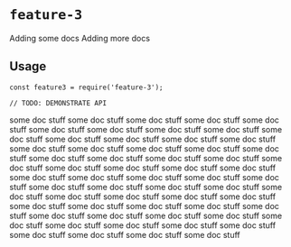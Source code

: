 # `feature-3`
Adding some docs
Adding more docs

## Usage

```
const feature3 = require('feature-3');

// TODO: DEMONSTRATE API
```
some doc stuff
some doc stuff
some doc stuff
some doc stuff
some doc stuff
some doc stuff
some doc stuff
some doc stuff
some doc stuff
some doc stuff
some doc stuff
some doc stuff
some doc stuff
some doc stuff
some doc stuff
some doc stuff
some doc stuff
some doc stuff
some doc stuff
some doc stuff
some doc stuff
some doc stuff
some doc stuff
some doc stuff
some doc stuff
some doc stuff
some doc stuff
some doc stuff
some doc stuff
some doc stuff
some doc stuff
some doc stuff
some doc stuff
some doc stuff
some doc stuff
some doc stuff
some doc stuff
some doc stuff
some doc stuff
some doc stuff
some doc stuff
some doc stuff
some doc stuff
some doc stuff
some doc stuff
some doc stuff
some doc stuff
some doc stuff
some doc stuff
some doc stuff
some doc stuff
some doc stuff
some doc stuff
some doc stuff
some doc stuff
some doc stuff
some doc stuff
some doc stuff
some doc stuff
some doc stuff
